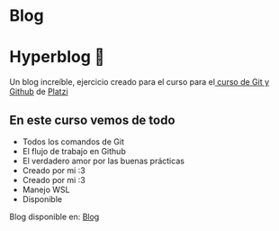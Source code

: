 # Blog
# Hyperblog 💚
Un blog increíble, ejercicio creado para el curso para el[ curso de Git y Github](https://platzi.com/cursos/git-github/ " curso de Git y Github") de [Platzi](https://platzi.com/ "Platzi")

## En este curso vemos de todo
* Todos los comandos de Git
* El flujo de trabajo en Github
* El verdadero amor por las buenas prácticas
* Creado por mi :3
* Creado por mi :3
* Manejo WSL
* Disponible

Blog disponible en: [Blog](https://anamar202002.github.io/Blog/articulo.html)
